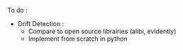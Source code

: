 To do : 
- Drift Detection :
  - Compare to open source librairies (alibi, evidently)
  - Implement from scratch in python
